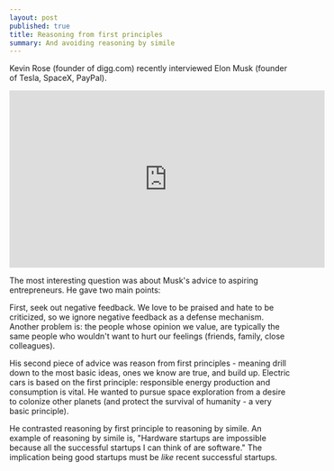 ```yaml
---
layout: post
published: true
title: Reasoning from first principles
summary: And avoiding reasoning by simile
---
```


Kevin Rose (founder of digg.com) recently interviewed Elon Musk (founder of Tesla, SpaceX,
PayPal).

<iframe width="560" height="315" src="http://www.youtube.com/embed/L-s_3b5fRd8" frameborder="0" allowfullscreen="allowfullscreen">Interview</iframe>

The most interesting question was about Musk's advice to aspiring entrepreneurs.
He gave two main points:

First, seek out negative feedback.  We love to be praised and hate to be criticized,
so we ignore negative feedback as a defense mechanism.  Another problem is:
the people whose opinion we value, are typically the same people who wouldn't want
to hurt our feelings (friends, family, close colleagues). 

His second piece of advice was reason from first principles - meaning drill
down to the most basic ideas, ones we know are true, and build up. Electric cars is 
based on the first principle: responsible energy production and consumption
is vital.  He wanted to pursue space exploration from a desire to colonize other
planets (and protect the survival of humanity - a very basic principle).

He contrasted reasoning by first principle to reasoning by simile.  An example
of reasoning by simile is, "Hardware startups are impossible because all the
successful startups I can think of are software."  The implication being good
startups must be *like* recent successful startups.

